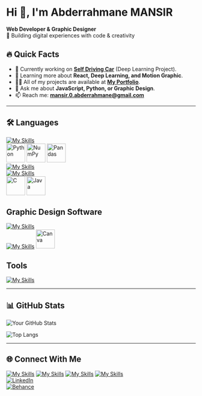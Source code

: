 # Hi 👋, I'm Abderrahmane MANSIR  
**Web Developer & Graphic Designer**  
🚀 Building digital experiences with code & creativity  

## 🔥 Quick Facts  
- 🔭 Currently working on **[Self Driving Car](https://github.com/yourusername/project)** (Deep Learning Project).  
- 🌱 Learning more about **React, Deep Learning, and Motion Graphic**.  
- 👨‍💻 All of my projects are available at **[My Portfolio](https://yourportfolio.link)**.  
- 💬 Ask me about **JavaScript, Python, or Graphic Design**.  
- 📫 Reach me: **mansir.0.abderrahmane@gmail.com**  

---

## 🛠️ Languages  
[![My Skills](https://skillicons.dev/icons?i=html,css,js,react,nodejs,bootstrap,php,threejs&perline=3)](https://skillicons.dev)<br/>
<img width="50" src="https://raw.githubusercontent.com/marwin1991/profile-technology-icons/refs/heads/main/icons/python.png" alt="Python" title="Python"/>
<img width="50" src="https://raw.githubusercontent.com/marwin1991/profile-technology-icons/refs/heads/main/icons/numpy.png" alt="NumPy" title="NumPy"/>
<img width="50" src="https://raw.githubusercontent.com/marwin1991/profile-technology-icons/refs/heads/main/icons/pandas.png" alt="Pandas" title="Pandas"/><br>
[![My Skills](https://skillicons.dev/icons?i=sklearn,tensorflow,pytorch)](https://skillicons.dev)<br/>
[![My Skills](https://skillicons.dev/icons?i=mysql,mongodb)](https://skillicons.dev)<br/>
<img width="50" src="https://raw.githubusercontent.com/marwin1991/profile-technology-icons/refs/heads/main/icons/c.png" alt="C" title="C"/>
<img width="50" src="https://raw.githubusercontent.com/marwin1991/profile-technology-icons/refs/heads/main/icons/java.png" alt="Java" title="Java"/>


## Graphic Design Software
[![My Skills](https://skillicons.dev/icons?i=ae,pr,ps,ai)](https://skillicons.dev)<br/>
[![My Skills](https://skillicons.dev/icons?i=blender,figma)](https://skillicons.dev)
<img width="50" src="https://raw.githubusercontent.com/marwin1991/profile-technology-icons/refs/heads/main/icons/canva.png" alt="Canva" title="Canva"/>

## Tools
[![My Skills](https://skillicons.dev/icons?i=vscode,eclipse,git)](https://skillicons.dev)

---
## 📊 GitHub Stats

![Your GitHub Stats](https://github-readme-stats.vercel.app/api?username=yourusername&show_icons=true&theme=dark)  

![Top Langs](https://github-readme-stats.vercel.app/api/top-langs/?username=yourusername&layout=compact&theme=dark)  

---

## 🌐 Connect With Me
[![My Skills](https://skillicons.dev/icons?i=twitter)](https://x.com/MANSIR_is_me)
[![My Skills](https://skillicons.dev/icons?i=gmail)](mansir.0.abderrahmane@gmail.com)
[![My Skills](https://skillicons.dev/icons?i=github)](https://github.com/MANSIR-Abderrahmane)
[![My Skills](https://skillicons.dev/icons?i=linkedin)](https://linkedin.com/in/abderrahmane-mansir)<br/>
[![LinkedIn](https://img.shields.io/badge/LinkedIn-0077B5?style=for-the-badge&logo=linkedin&logoColor=white)](https://linkedin.com/in/abderrahmane-mansir)<br/>
[![Behance](https://img.shields.io/badge/Behance-1769FF?style=for-the-badge&logo=behance&logoColor=white)](https://behance.net/abderramansir)






